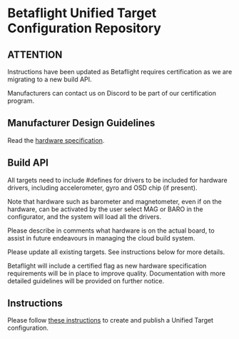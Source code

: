 # Betaflight Unified Target Configuration Repository


## ATTENTION

Instructions have been updated as Betaflight requires certification as we are migrating to a new build API.

Manufacturers can contact us on Discord to be part of our certification program.


## Manufacturer Design Guidelines

Read the [hardware specification](https://github.com/betaflight/betaflight/blob/master/docs/Manufacturer%20Design%20Guidelines.md).


## Build API

All targets need to include #defines for drivers to be included for hardware drivers, including accelerometer, gyro and OSD chip (if present).

Note that hardware such as barometer and magnetometer, even if on the hardware, can be activated by the user select MAG or BARO in the configurator, and the system will load all the drivers. 

Please describe in comments what hardware is on the actual board, to assist in future endeavours in managing the cloud build system.

Please update all existing targets. See instructions below for more details.

Betaflight will include a certified flag as new hardware specification requirements will be in place to improve quality. Documentation with more detailed guidelines will be provided on further notice.


## Instructions

Please follow [these instructions](https://github.com/betaflight/betaflight/blob/master/docs/TargetMaintenance/CreatingAUnifiedTarget.md) to create and publish a Unified Target configuration.
